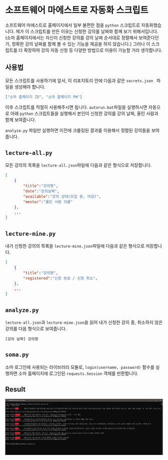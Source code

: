 # 소프트웨어 마에스트로 자동화 스크립트

소프트웨어 마에스트로 홈페이지에서 일부 불편한 점을 `python` 스크립트로 자동화했습니다. 제가 이 스크립트를 만든 이유는 신청한 강의를 날짜와 함께 보기 위해서입니다. (소마 홈페이지에서는 자신이 신청한 강의를 강의 날짜 순서대로 정렬해서 보여준다던가, 정확한 강의 날짜를 함께 볼 수 있는 기능을 제공을 하지 않습니다.) 그러나 이 스크립트를 더 확장하여 강의 자동 신청 등 다양한 방법으로 이용이 가능할 거라 생각합니다. 

## 사용법

모든 스크립트를 사용하기에 앞서, 이 리포지토리 안에 다음과 같은 `secrets.json ` 파일을 생성해야 합니다.

```json
["소마 홈페이지 ID", "소마 홈페이지 PW"]
```

이후 스크립트를 적절히 사용해주시면 됩니다. `autorun.bat`파일을 실행하시면 자동으로 아래 `python` 스크립트들을 실행해서 본인이 신청한 강의를 강의 날짜, 올린 사람과 함께 보여줍니다.

`analyze.py` 파일만 실행하면 이전에 크롤링된 결과를 이용해서 정렬된 강의들을 보여줍니다.

## `lecture-all.py`

모든 강의의 목록을 `lecture-all.json`파일에 다음과 같은 형식으로 저장합니다.

```json
[
    {
        "title":"강의명",
        "date":"강의날짜",
        "available":"강의 상태(모집 중, 마감)",
    	"mentor":"올린 사람 이름"
    },
    ...
]
```

## `lecture-mine.py`

내가 신청한 강의의 목록을 `lecture-mine.json`파일에 다음과 같은 형식으로 저장합니다.

```json
[
    {
        "title":"강의명",
        "registered":"신청 완료 / 신청 취소",
    },
    ...
]
```

## `analyze.py`

`lecture-all.json`과 `lecture-mine.json`을 읽어 내가 신청한 강의 중, 취소하지 않은 강의를 다음 형식으로 보여줍니다.

```
[강의 날짜] 강의명
```

## `soma.py`

소마 로그인에 사용되는 라이브러리 모듈로, `login(username, password)` 함수를 실행하면 소마 홈페이지에 로그인된 `requests.Session` 객체를 반환합니다.

## Result

![image-20210426184234961](imgs/image-20210426184234961.png)

